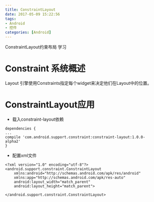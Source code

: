 ```yaml
---
title: ConstraintLayout
date: 2017-05-09 15:22:56
tags:
- Android
- 控件
categories: [Android]
---
```

ConstraintLayout约束布局 学习

<!-- more -->

# Constraint 系统概述

Layout 引擎使用Constraints指定每个widget来决定他们在Layout中的位置。

# ConstraintLayout应用

* 载入constraint-layout依赖

```
dependencies {
...
compile 'com.android.support.constraint:constraint-layout:1.0.0-alpha2'
}
```

* 配置xml文件

```
<?xml version="1.0" encoding="utf-8"?>
<android.support.constraint.ConstraintLayout
    xmlns:android="http://schemas.android.com/apk/res/android"
    xmlns:app="http://schemas.android.com/apk/res-auto"
    android:layout_width="match_parent"
    android:layout_height="match_parent">

</android.support.constraint.ConstraintLayout>
```


